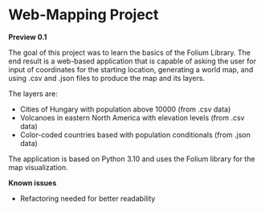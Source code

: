 <h1>Web-Mapping Project</h1>

**Preview 0.1**

The goal of this project was to learn the basics of the Folium Library. The end
result is a web-based application that is capable of asking the user for input of
coordinates for the starting location, generating a world map, and using .csv and 
.json files to produce the map and its layers.

The layers are:
<ul>
<li>Cities of Hungary with population above 10000 (from .csv data)</li>
<li>Volcanoes in eastern North America with elevation levels (from .csv data)</li>
<li>Color-coded countries based with population conditionals (from .json data)</li>
</ul>

The application is based on Python 3.10 and uses the Folium library for the map
visualization.

**Known issues**
<ul>
<li>Refactoring needed for better readability</li>
</ul>